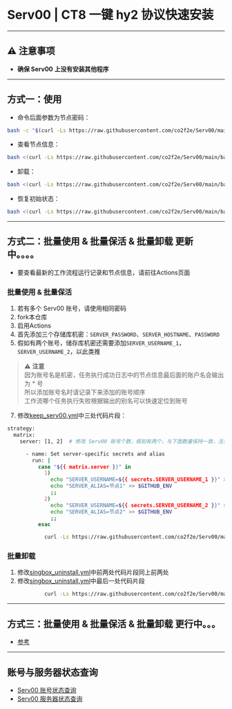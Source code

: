 # Serv00 | CT8 一键 hy2 协议快速安装

---

## ⚠️ 注意事项
- **确保 Serv00 上没有安装其他程序**

---

## 方式一：使用

- 命令后面参数为节点密码：

```bash
bash -c "$(curl -Ls https://raw.githubusercontent.com/co2f2e/Serv00/main/bash/singbox_install.sh)" -- xxxx
```

- 查看节点信息：

```bash
bash <(curl -Ls https://raw.githubusercontent.com/co2f2e/Serv00/main/bash/node_info.sh)
```

- 卸载：

```bash
bash <(curl -Ls https://raw.githubusercontent.com/co2f2e/Serv00/main/bash/singbox_uninstall.sh)
```

- 恢复初始状态：

```bash
bash <(curl -Ls https://raw.githubusercontent.com/co2f2e/Serv00/main/bash/init_serv00.sh)
```

---

## 方式二：批量使用 & 批量保活 & 批量卸载 更新中。。。。

- 要查看最新的工作流程运行记录和节点信息，请前往Actions页面

### 批量使用 & 批量保活  

1. 若有多个 Serv00 账号，请使用相同密码  
2. fork本仓库
3. 启用Actions
4. 首先添加三个存储库机密：`SERVER_PASSWORD`、`SERVER_HOSTNAME`、`PASSWORD`
5. 假如有两个账号，储存库机密还需要添加`SERVER_USERNAME_1`，`SERVER_USERNAME_2`，以此类推

> ⚠️ **注意**  
> 因为账号名是机密，任务执行成功日志中的节点信息最后面的账户名会输出为 * 号  
> 所以添加账号名时请记录下来添加的账号顺序  
> 工作流哪个任务执行失败根据输出的别名可以快速定位到账号

7. 修改[keep_serv00.yml](.github/workflows/keep_serv00.yml)中三处代码片段：

```bash
strategy:
  matrix:
    server: [1, 2]  # 修改 Serv00 账号个数，假如有两个，与下面数量保持一致，注意格式
```

```bash
      - name: Set server-specific secrets and alias
        run: |
          case "${{ matrix.server }}" in
            1)
              echo "SERVER_USERNAME=${{ secrets.SERVER_USERNAME_1 }}" >> $GITHUB_ENV
              echo "SERVER_ALIAS=节点1" >> $GITHUB_ENV
              ;;
            2)
              echo "SERVER_USERNAME=${{ secrets.SERVER_USERNAME_2 }}" >> $GITHUB_ENV  
              echo "SERVER_ALIAS=节点2" >> $GITHUB_ENV
              ;;
          esac
```

```bash
            curl -Ls https://raw.githubusercontent.com/co2f2e/Serv00/main/bash/keep_serv00.sh -o keep_serv00.sh || { echo "❌ 脚本下载失败: \$SERVER_ALIAS"; exit 1; }  # 替换为你的URL
```

### 批量卸载

1. 修改[singbox_uninstall.yml](.github/workflows/singbox_uninstall.yml)中前两处代码片段同上前两处
2. 修改[singbox_uninstall.yml](.github/workflows/singbox_uninstall.yml)中最后一处代码片段

```bash
            curl -Ls https://raw.githubusercontent.com/co2f2e/Serv00/main/bash/singbox_uninstall.sh -o singbox_uninstall.sh || { echo "❌ 脚本下载失败: \$SERVER_ALIAS"; exit 1; }  # 替换为你的URL
```

---

## 方式三：批量使用 & 批量保活 & 批量卸载  更行中。。。

- [参考](https://github.com/Meokj/MyServ00)  

---

## 账号与服务器状态查询

- [Serv00 账号状态查询](https://ac.fkj.pp.ua)  
- [Serv00 服务器状态查询](https://status.eooce.com)
